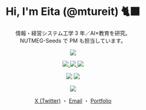 <!-- タイトル -->
<h1 align="center">Hi, I'm Eita (@mtureit) 🐈‍⬛</h1>

<!-- 一言 -->
<p align="center">
  情報・経営システム工学 3 年／AI×教育を研究。<br>
  NUTMEG-Seeds で PM も担当しています。
</p>

<!-- Skill Icons -->
<p align="center">
  <a href="https://skillicons.dev">
    <img src="https://skillicons.dev/icons?i=ts,nextjs,react,firebase,python,cpp,github,latex" />
  </a>
</p>

<!-- Badges：Zenn・Qiita・AtCoder の例 -->
<p align="center">
  <a href="https://zenn.dev/mtureit">
    <img src="https://badgen.org/zenn/followers/mtureit?label=Zenn&color=3ea8ff" />
  </a>
  <a href="https://qiita.com/mtureit">
    <img src="https://badgen.org/qiita/contributions/mtureit?label=Qiita&color=55c500" />
  </a>
  <a href="https://atcoder.jp/users/mtureit">
    <img src="https://badgen.org/atcoder/rank/mtureit?label=AtCoder&color=ff9933" />
  </a>
</p>

<!-- GitHub Readme Stats -->
<p align="center">
  <img src="https://github-readme-stats.vercel.app/api?username=mtureit&show_icons=true&theme=tokyonight" />
  <img src="https://github-readme-stats.vercel.app/api/top-langs/?username=mtureit&layout=compact&theme=tokyonight&hide=css,html" />
</p>

<!-- GitHub Profile Trophy -->
<p align="center">
  <a href="https://github.com/ryo-ma/github-profile-trophy">
    <img src="https://github-profile-trophy.vercel.app/?username=mtureit&theme=gruvbox&column=-1" />
  </a>
</p>

<!-- Contact -->
<p align="center">
  <a href="https://x.com/mtureit">X (Twitter)</a> ・
  <a href="mailto:mtureit@example.com">Email</a> ・
  <a href="https://mtureit.dev">Portfolio</a>
</p>
